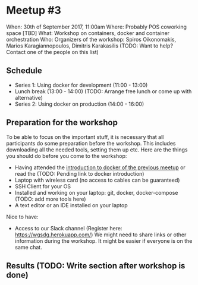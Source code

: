 # Meetup #3

When: 30th of September 2017, 11:00am
Where: Probably POS coworking space [TBD]
What: Workshop on containers, docker and container orchestration
Who: Organizers of the workshop: Spiros Oikonomakis, Marios Karagiannopoulos, Dimitris Karakasilis (TODO: Want to help? Contact one of the people on this list)

## Schedule

- Series 1: Using docker for development (11:00 - 13:00)
- Lunch break (13:00 - 14:00) (TODO: Arrange free lunch or come up with alternative)
- Series 2: Using docker on production (14:00 - 16:00)

## Preparation for the workshop

To be able to focus on the important stuff, it is necessary that all participants do some preparation before the workshop. This includes downloading all the needed tools, setting them up etc. Here are the things you should do before you come to the workshop:

- Having attended the [introduction to docker of the previous meetup](https://github.com/western-greece-developers/meetup/blob/master/meetups/2/Docker%20101.pdf) or read the (TODO: Pending link to docker introduction)
- Laptop with wireless card (no access to cables can be guaranteed)
- SSH Client for your OS
- Installed and working on your laptop: git, docker, docker-compose (TODO: add more tools here)
- A text editor or an IDE installed on your laptop

Nice to have:

- Access to our Slack channel (Register here: https://wgsdg.herokuapp.com/)
  We might need to share links or other information during the workshop. It might be easier if everyone is on the same chat.

## Results (TODO: Write section after workshop is done)
